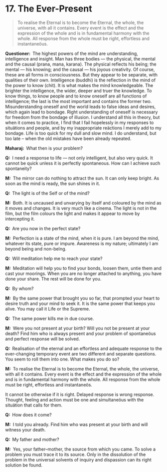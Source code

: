 # 17. The Ever-Present

>To realise the Eternal is to become the Eternal, the whole, the universe, with all it contains. Every event is the effect and the expression of the whole and is in fundamental harmony with the whole. All response from the whole must be right, effortless and instantaneöus.

**Questioner:**&ensp;The highest powers of the mind are understanding, intelligence and insight. Man has three bodies — the physical, the mental and the causal (<span data-tippy-content="The breath of life, vital principle.">prana</span>, <span data-tippy-content="The mind, understanding (<em>man</em>, to think). <em>Manas</em> is the thinking faculty, the faculty of discrimination. In <em>Nyaya</em> philosophy, <em>manas</em> is regarded as a substance distinct from <em>Atman</em>, the soul.">mana</span>, <span data-tippy-content="Cause, the primary cause invariably antecedent to a result, the unmanifested potential cause that in due course takes shape as the visibile effect, the material cause of the universe. <em>Karana</em> is cosmic energy in potential form.">karana</span>). The physical reflects his beïng; the mental — his knowing; and the causal — his joyous creativity. Of course, these are all forms in consciousness. But they appear to be separate, with qualities of their own. Intelligence (<span data-tippy-content="Intelligence, the reflection of the real in the mind (<em>bodhati</em>, to discern, to know). <em>Buddhi</em> is that faculty which enables the mind to perceive objects in the phenomenal world. As long as <em>buddhi</em> is functioning through the medium of the mind, it is not possible to know pure consciousness. (<em>Budh</em>, to wake up, observe).">buddhi</span>) is the reflection in the mind of the power to know (<span data-tippy-content="Universal consciousness.">chit</span>). It is what makes the mind knowledgeable. The brighter the intelligence, the wider, deeper and truer the knowledge. To know things, to know people and to know oneself are all functions of intelligence; the last is the most important and contains the former two. Misunderstanding oneself and the world leads to false ideas and desires, which again lead to bondage. Right understanding of oneself is necessary for freedom from the bondage of illusion. I understand all this in theory, but when it comes to practice, I find that I fail hopelessly in my responses to situätions and people, and by my inappropriate reäctions I merely add to my bondage. Life is too quick for my dull and slow mind. I do understand, but too late – when the old mistakes have been already repeated.

**Maharaj:**&ensp;What then is your problem?

**Q:**&ensp;I need a response to life — not only intelligent, but also very quick. It cannot be quick unless it is perfectly spontaneous. How can I achieve such spontaneity?

**M:**&ensp;The mirror can do nothing to attract the sun. It can only keep bright. As soon as the mind is ready, the sun shines in it.

**Q:**&ensp;The light is of the Self or of the mind?

**M:**&ensp;Both. It is uncaused and unvarying by itself and coloured by the mind as it moves and changes. It is very much like a cinema. The light is not in the film, but the film colours the light and makes it appear to move by intercepting it.

**Q:**&ensp;Are you now in the perfect state?

**M:**&ensp;Perfection is a state of the mind, when it is pure. I am beyond the mind, whatever its state, pure or impure. Awareness is my nature; ultimately I am beyond beïng and non-beïng.

**Q:**&ensp;Will meditation help me to reach your state?

**M:**&ensp;Meditation will help you to find your bonds, loosen them, untie them and cast your moorings. When you are no longer attached to anything, you have done your share. The rest will be done for you.

**Q:**&ensp;By whom?

**M:**&ensp;By the same power that brought you so far, that prompted your heart to desire truth and your mind to seek it. It is the same power that keeps you alive. You may call it Life or the Supreme. 

**Q:**&ensp;The same power kills me in due course.

**M:**&ensp;Were you not present at your birth? Will you not be present at your death? Find him who is always present and your problem of spontaneöus and perfect response will be solved.

**Q:**&ensp;Realisation of the eternal and an effortless and adequate response to the ever-changing temporary event are two different and separate questions. You seem to roll them into one. What makes you do so?

**M:**&ensp;To realise the Eternal is to become the Eternal, the whole, the universe, with all it contains. Every event is the effect and the expression of the whole and is in fundamental harmony with the whole. All response from the whole must be right, effortless and instantaneös. 

It cannot be otherwise if it is right. Delayed response is wrong response. Thought, feeling and action must be one and simultaneöus with the situätion that calls for them.

**Q:**&ensp;How does it come?

**M:**&ensp;I told you already. Find him who was present at your birth and will witness your death.

**Q:**&ensp;My father and mother?

**M:**&ensp;Yes, your father–mother, the source from which you came. To solve a problem you must trace it to its source. Only in the dissolution of the problem in the universal solvents of inquiry and dispassion can its right solution be found.

<script>
export default {
  props: ["slot-key"],
  mounted () {
    tippy("[data-tippy-content]", {allowHTML: true});
  }
}
</script>